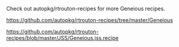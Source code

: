 Check out autopkg/rtrouton-recipes for more Geneious recipes.

https://github.com/autopkg/rtrouton-recipes/tree/master/Geneious

https://github.com/autopkg/rtrouton-recipes/blob/master/JSS/Geneious.jss.recipe

